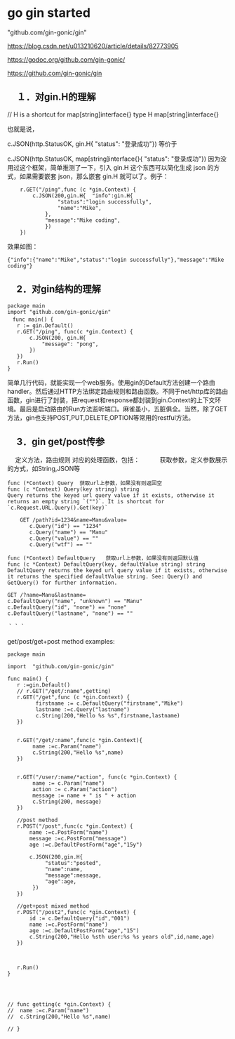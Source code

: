 # go gin started

 "github.com/gin-gonic/gin"
 
 https://blog.csdn.net/u013210620/article/details/82773905
 
 https://godoc.org/github.com/gin-gonic/
 
 https://github.com/gin-gonic/gin

## 　１．对gin.H的理解

// H is a shortcut for map[string]interface{}
type H map[string]interface{}


也就是说，

c.JSON(http.StatusOK, gin.H{ "status": "登录成功"})
等价于

c.JSON(http.StatusOK, map[string]interface{}{ "status": "登录成功"})
因为没用过这个框架，简单推测了一下，引入 gin.H 这个东西可以简化生成 json 的方式，如果需要嵌套 json，那么嵌套 gin.H 就可以了。例子：

```
	r.GET("/ping",func (c *gin.Context) {
		c.JSON(200,gin.H{  "info":gin.H{
				"status":"login successfully",
				"name":"Mike",
		    },
			"message":"Mike coding",
			})
	})
 ```
 
 效果如图：
 
 ```
 {"info":{"name":"Mike","status":"login successfully"},"message":"Mike coding"}
 ```
 
 ## 　2．对gin结构的理解
 ```
 package main
 import "github.com/gin-gonic/gin"
　func main() {
	r := gin.Default()
	r.GET("/ping", func(c *gin.Context) {
		c.JSON(200, gin.H{
			"message": "pong",
		})
	})
	r.Run()
}
```
简单几行代码，就能实现一个web服务。使用gin的Default方法创建一个路由handler。然后通过HTTP方法绑定路由规则和路由函数。不同于net/http库的路由函数，gin进行了封装，把request和response都封装到gin.Context的上下文环境。最后是启动路由的Run方法监听端口。麻雀虽小，五脏俱全。当然，除了GET方法，gin也支持POST,PUT,DELETE,OPTION等常用的restful方法。



## 　3．gin  get/post传参
　
定义方法，路由规则
对应的处理函数，包括：
　　　获取参数，定义参数展示的方式，如String,JSON等
   
```
func (*Context) Query  获取url上参数，如果没有则返回空
func (c *Context) Query(key string) string
Query returns the keyed url query value if it exists, otherwise it returns an empty string `("")`. It is shortcut for `c.Request.URL.Query().Get(key)`

    GET /path?id=1234&name=Manu&value=
	   c.Query("id") == "1234"
	   c.Query("name") == "Manu"
	   c.Query("value") == ""
	   c.Query("wtf") == ""
```


```
func (*Context) DefaultQuery　　获取url上参数，如果没有则返回默认值
func (c *Context) DefaultQuery(key, defaultValue string) string
DefaultQuery returns the keyed url query value if it exists, otherwise it returns the specified defaultValue string. See: Query() and GetQuery() for further information.

GET /?name=Manu&lastname=
c.DefaultQuery("name", "unknown") == "Manu"
c.DefaultQuery("id", "none") == "none"
c.DefaultQuery("lastname", "none") == ""
```

｀｀｀

get/post/get+post method examples:
```
package main  

import  "github.com/gin-gonic/gin"

func main() {
   r :=gin.Default()
   // r.GET("/get/:name",getting)	
   r.GET("/get",func (c *gin.Context) {
   	     firstname := c.DefaultQuery("firstname","Mike")
   	     lastname :=c.Query("lastname")
   	     c.String(200,"Hello %s %s",firstname,lastname)
   })


   r.GET("/get/:name",func(c *gin.Context){
   		name :=c.Param("name")
	    c.String(200,"Hello %s",name)
   })


   r.GET("/user/:name/*action", func(c *gin.Context) {
		name := c.Param("name")
		action := c.Param("action")
		message := name + " is " + action
		c.String(200, message)
   })

   //post method
   r.POST("/post",func(c *gin.Context) {
   	   name :=c.PostForm("name")
   	   message :=c.PostForm("message")
   	   age :=c.DefaultPostForm("age","15y")
   	   
   	   c.JSON(200,gin.H{
   	   		"status":"posted",
   	   		"name":name,
   	   		"message":message,
   	   		"age":age,
   	   	})
   })

   //get+post mixed method
   r.POST("/post2",func(c *gin.Context) {
       id := c.DefaultQuery("id","001")
   	   name :=c.PostForm("name")
   	   age :=c.DefaultPostForm("age","15")   	   
   	   c.String(200,"Hello %sth user:%s %s years old",id,name,age)
   })



   r.Run()
}




// func getting(c *gin.Context) {
// 	name :=c.Param("name")
// 	c.String(200,"Hello %s",name)
	
// }
```
